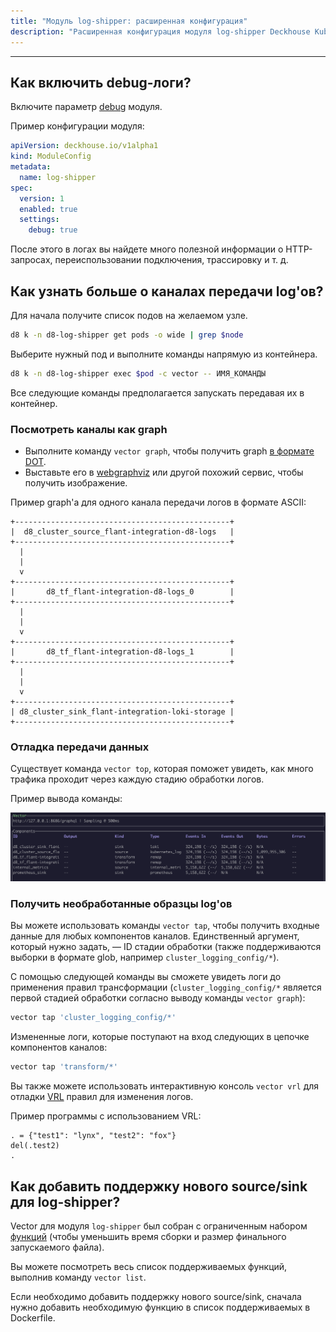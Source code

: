 ```yaml
---
title: "Модуль log-shipper: расширенная конфигурация"
description: "Расширенная конфигурация модуля log-shipper Deckhouse Kubernetes Platform, включающая отладку логов, исследование каналов передачи данных и добавление новых источников/приемников."
---
```

---

## Как включить debug-логи?

Включите параметр [debug](configuration.html#parameters-debug) модуля.

Пример конфигурации модуля:

```yaml
apiVersion: deckhouse.io/v1alpha1
kind: ModuleConfig
metadata:
  name: log-shipper
spec:
  version: 1
  enabled: true
  settings:
    debug: true
```

После этого в логах вы найдете много полезной информации о HTTP-запросах, переиспользовании подключения, трассировку и т. д.

## Как узнать больше о каналах передачи log'ов?

Для начала получите список подов на желаемом узле.

```bash
d8 k -n d8-log-shipper get pods -o wide | grep $node
```

Выберите нужный под и выполните команды напрямую из контейнера.

```bash
d8 k -n d8-log-shipper exec $pod -c vector -- ИМЯ_КОМАНДЫ
```

Все следующие команды предполагается запускать передавая их в контейнер.

### Посмотреть каналы как graph

* Выполните команду `vector graph`, чтобы получить graph [в формате DOT](https://graphviz.org/doc/info/lang.html).
* Выставьте его в [webgraphviz](https://www.webgraphviz.com/) или другой похожий сервис, чтобы получить изображение.

Пример graph'а для одного канала передачи логов в формате ASCII:

```text
+------------------------------------------------+
|  d8_cluster_source_flant-integration-d8-logs   |
+------------------------------------------------+
  |
  |
  v
+------------------------------------------------+
|       d8_tf_flant-integration-d8-logs_0        |
+------------------------------------------------+
  |
  |
  v
+------------------------------------------------+
|       d8_tf_flant-integration-d8-logs_1        |
+------------------------------------------------+
  |
  |
  v
+------------------------------------------------+
| d8_cluster_sink_flant-integration-loki-storage |
+------------------------------------------------+
```

### Отладка передачи данных

Существует команда `vector top`, которая поможет увидеть, как много трафика проходит через каждую стадию обработки логов.

Пример вывода команды:

![Vector TOP output](images/vector_top.png)

### Получить необработанные образцы log'ов

Вы можете использовать команды `vector tap`, чтобы получить входные данные для любых компонентов каналов.
Единственный аргумент, который нужно задать, — ID стадии обработки (также поддерживаются выборки в формате glob,
например `cluster_logging_config/*`).

С помощью следующей команды вы сможете увидеть логи до применения правил трансформации (`cluster_logging_config/*` является первой стадией обработки согласно выводу команды `vector graph`):

```bash
vector tap 'cluster_logging_config/*'
```

Измененные логи, которые поступают на вход следующих в цепочке компонентов каналов:

```bash
vector tap 'transform/*'
```

Вы также можете использовать интерактивную консоль `vector vrl` для отладки [VRL](https://vector.dev/docs/reference/vrl/) правил для изменения логов.

Пример программы с использованием VRL:

```text
. = {"test1": "lynx", "test2": "fox"}
del(.test2)
.
```

## Как добавить поддержку нового source/sink для log-shipper?

Vector для модуля `log-shipper` был собран с ограниченным набором [функций](https://doc.rust-lang.org/cargo/reference/features.html) (чтобы уменьшить время сборки и размер финального запускаемого файла).

Вы можете посмотреть весь список поддерживаемых функций, выполнив команду `vector list`.

Если необходимо добавить поддержку нового source/sink, сначала нужно добавить необходимую функцию в список поддерживаемых в Dockerfile.
